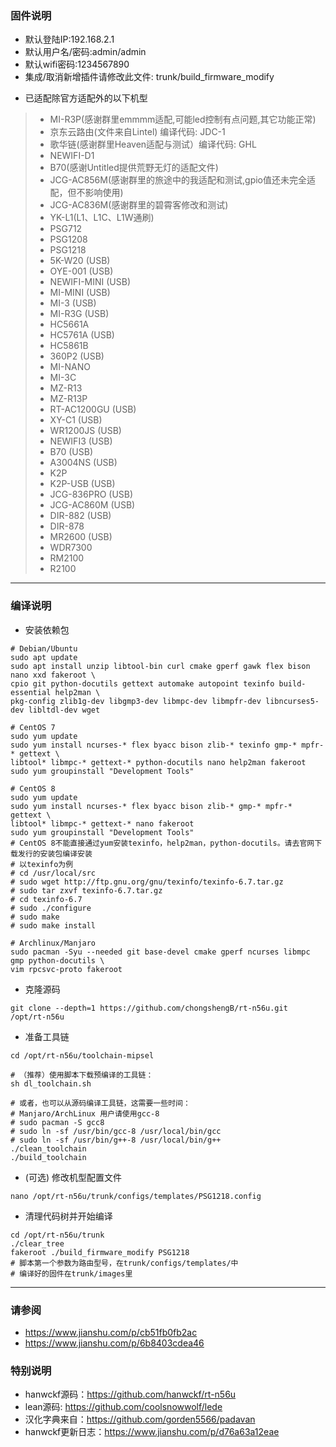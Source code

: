 ### 固件说明 ###
* 默认登陆IP:192.168.2.1 
* 默认用户名/密码:admin/admin
* 默认wifi密码:1234567890
* 集成/取消新增插件请修改此文件: trunk/build_firmware_modify

- 已适配除官方适配外的以下机型
>- MI-R3P(感谢群里emmmm适配,可能led控制有点问题,其它功能正常)
>- 京东云路由(文件来自Lintel) 编译代码: JDC-1
>- 歌华链(感谢群里Heaven适配与测试）编译代码: GHL
>- NEWIFI-D1
>- B70(感谢Untitled提供荒野无灯的适配文件)
>- JCG-AC856M(感谢群里的旅途中的我适配和测试,gpio值还未完全适配，但不影响使用)
>- JCG-AC836M(感谢群里的碧霄客修改和测试)
>- YK-L1(L1、L1C、L1W通刷)
>- PSG712
>- PSG1208
>- PSG1218
>- 5K-W20 (USB)
>- OYE-001 (USB)
>- NEWIFI-MINI (USB)
>- MI-MINI (USB)
>- MI-3 (USB)
>- MI-R3G (USB)
>- HC5661A
>- HC5761A (USB)
>- HC5861B
>- 360P2 (USB)
>- MI-NANO
>- MI-3C
>- MZ-R13
>- MZ-R13P
>- RT-AC1200GU (USB)
>- XY-C1 (USB)
>- WR1200JS (USB)
>- NEWIFI3 (USB)
>- B70 (USB)
>- A3004NS (USB)
>- K2P
>- K2P-USB (USB)
>- JCG-836PRO (USB)
>- JCG-AC860M (USB)
>- DIR-882 (USB)
>- DIR-878
>- MR2600 (USB)
>- WDR7300
>- RM2100
>- R2100 

***

### 编译说明 ###

* 安装依赖包
```shell
# Debian/Ubuntu
sudo apt update
sudo apt install unzip libtool-bin curl cmake gperf gawk flex bison nano xxd fakeroot \
cpio git python-docutils gettext automake autopoint texinfo build-essential help2man \
pkg-config zlib1g-dev libgmp3-dev libmpc-dev libmpfr-dev libncurses5-dev libltdl-dev wget

# CentOS 7
sudo yum update
sudo yum install ncurses-* flex byacc bison zlib-* texinfo gmp-* mpfr-* gettext \
libtool* libmpc-* gettext-* python-docutils nano help2man fakeroot
sudo yum groupinstall "Development Tools"

# CentOS 8
sudo yum update
sudo yum install ncurses-* flex byacc bison zlib-* gmp-* mpfr-* gettext \
libtool* libmpc-* gettext-* nano fakeroot
sudo yum groupinstall "Development Tools"
# CentOS 8不能直接通过yum安装texinfo，help2man，python-docutils。请去官网下载发行的安装包编译安装
# 以texinfo为例
# cd /usr/local/src
# sudo wget http://ftp.gnu.org/gnu/texinfo/texinfo-6.7.tar.gz
# sudo tar zxvf texinfo-6.7.tar.gz
# cd texinfo-6.7
# sudo ./configure
# sudo make
# sudo make install

# Archlinux/Manjaro
sudo pacman -Syu --needed git base-devel cmake gperf ncurses libmpc gmp python-docutils \
vim rpcsvc-proto fakeroot

```
* 克隆源码
```shell
git clone --depth=1 https://github.com/chongshengB/rt-n56u.git /opt/rt-n56u
```
* 准备工具链
```shell
cd /opt/rt-n56u/toolchain-mipsel

# （推荐）使用脚本下载预编译的工具链：
sh dl_toolchain.sh

# 或者，也可以从源码编译工具链，这需要一些时间：
# Manjaro/ArchLinux 用户请使用gcc-8
# sudo pacman -S gcc8
# sudo ln -sf /usr/bin/gcc-8 /usr/local/bin/gcc
# sudo ln -sf /usr/bin/g++-8 /usr/local/bin/g++
./clean_toolchain
./build_toolchain

```
* (可选) 修改机型配置文件
```shell
nano /opt/rt-n56u/trunk/configs/templates/PSG1218.config
```
* 清理代码树并开始编译
```shell
cd /opt/rt-n56u/trunk
./clear_tree
fakeroot ./build_firmware_modify PSG1218
# 脚本第一个参数为路由型号，在trunk/configs/templates/中
# 编译好的固件在trunk/images里
```

***

### 请参阅 ###
- https://www.jianshu.com/p/cb51fb0fb2ac
- https://www.jianshu.com/p/6b8403cdea46

### 特别说明 ###
* hanwckf源码：https://github.com/hanwckf/rt-n56u
* lean源码: https://github.com/coolsnowwolf/lede
* 汉化字典来自：https://github.com/gorden5566/padavan
* hanwckf更新日志：https://www.jianshu.com/p/d76a63a12eae

